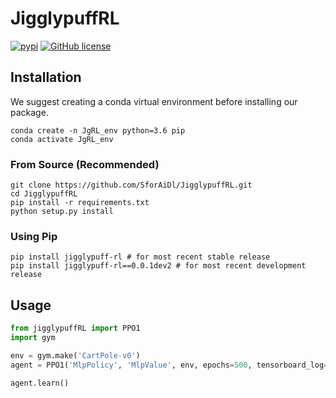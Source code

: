 # JigglypuffRL
[![pypi](https://img.shields.io/badge/pypi-jigglypuff--rl-blue)](https://pypi.org/project/jigglypuff-rl/)
[![GitHub license](https://img.shields.io/github/license/SforAiDl/JigglypuffRL)](https://github.com/SforAiDl/JigglypuffRL/blob/master/LICENSE)

## Installation

We suggest creating a conda virtual environment before installing our package.
```
conda create -n JgRL_env python=3.6 pip
conda activate JgRL_env
```

### From Source (Recommended)
```
git clone https://github.com/SforAiDl/JigglypuffRL.git
cd JigglypuffRL
pip install -r requirements.txt
python setup.py install
```

### Using Pip
```
pip install jigglypuff-rl # for most recent stable release
pip install jigglypuff-rl==0.0.1dev2 # for most recent development release
```

## Usage
```python
from jigglypuffRL import PPO1
import gym

env = gym.make('CartPole-v0')
agent = PPO1('MlpPolicy', 'MlpValue', env, epochs=500, tensorboard_log='./runs/')

agent.learn()
```